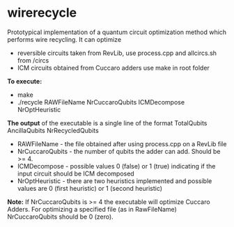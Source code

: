 # wirerecycle

Prototypical implementation of a quantum circuit optimization method which performs wire recycling. It can optimize
- reversible circuits taken from RevLib, use process.cpp and allcircs.sh from /circs
- ICM circuits obtained from Cuccaro adders use make in root folder

**To execute:**
- make
- ./recycle RAWFileName NrCuccaroQubits ICMDecompose NrOptHeuristic

**The output** of the executable is a single line of the format
TotalQubits AncillaQubits NrRecycledQubits

* RAWFileName - the file obtained after using process.cpp on a RevLib file
* NrCuccaroQubits - the number of qubits the adder can add. Should be >= 4.
* ICMDecompose - possible values 0 (false) or 1 (true) indicating if the input circuit should be ICM decomposed
* NrOptHeuristic - there are two heuristics implemented and possible values are 0 (first heuristic) or 1 (second heuristic)

**Note:** If NrCuccaroQubits is >= 4 the executable will optimize Cuccaro Adders. For optimizing a specified file (as in RawFileName) NrCuccaroQubits should be 0 (zero).

